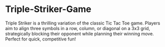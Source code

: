 # Triple-Striker-Game
Triple Striker is a thrilling variation of the classic Tic Tac Toe game. Players aim to align three symbols in a row, column, or diagonal on a 3x3 grid, strategically blocking their opponent while planning their winning move. Perfect for quick, competitive fun!






